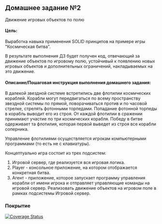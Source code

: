 ## Домашнее задание №2

Движение игровых объектов по полю

#### **Цель:**

Выработка навыка применения SOLID принципов на примере игры "Космическая битва".

В результате выполнения ДЗ будет получен код, отвечающий за движение объектов по игровому полю, устойчивый к появлению
новых игровых объектов и дополнительных ограничений, накладываемых на это движение.

#### **Описание/Пошаговая инструкция выполнения домашнего задания:**

В далекой звездной системе встретились две флотилии космических кораблей. Корабли могут передвигаться по всему
пространству звездной системы по прямой, поворачиваться против и по часовой стрелке, стрелять фотонными торпедами.
Попадание фотонной торпеды в корабль выводит его из строя.
От каждой флотилии в сражении принимают участие по три космических корабля.
Победу в битве одерживает та флотилия, которая первой выведет из строя все корабли соперника.

Управление флотилиями осуществляется игрокам компьютерными программами (то есть не с клавиатуры).

Концептуально игра состоит из трех подсистем:

1. Игровой сервер, где реализуется вся игровая логика.
2. Player - консольное приложение, на котором отображается конкретная битва.
3. Агент - приложение, которое запускает программу управления корабли от имени игрока и отправляет управляющие команды
   на игровой сервер.
   Реализовать движение объектов на игровом поле в рамках подсистемы Игровой сервер.

### Покрытие

[![Coverage Status](https://coveralls.io/repos/github/den41apple/otus_architecture_and_design_patterns/badge.svg?branch=homework_2)](https://coveralls.io/github/den41apple/otus_architecture_and_design_patterns?branch=homework_2)